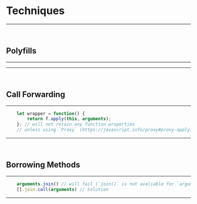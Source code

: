 # Techniques
---
<br>

## Polyfills
---
---
<br>

## Call Forwarding
---
```js
    let wrapper = function() {
        return f.apply(this, arguments);
    }; // will not retain any function properties
    // unless using `Proxy` (https://javascript.info/proxy#proxy-apply)
```
---
<br>

## Borrowing Methods
---
```js
    arguments.join() // will fail (`join()` is not avaliable for `arguments`)
    [].join.call(arguments) // Solution
```
---